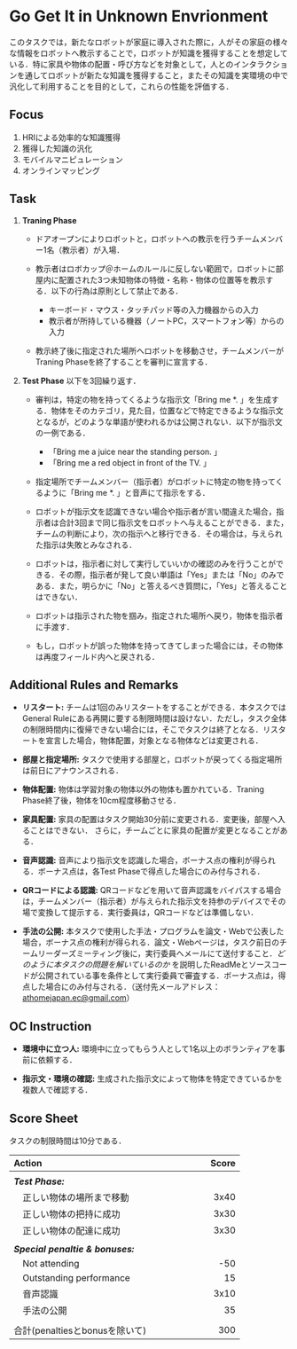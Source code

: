 # Go Get It in Unknown Envrionment
このタスクでは，新たなロボットが家庭に導入された際に，人がその家庭の様々な情報をロボットへ教示することで，ロボットが知識を獲得することを想定している．特に家具や物体の配置・呼び方などを対象として，人とのインタラクションを通してロボットが新たな知識を獲得すること，またその知識を実環境の中で汎化して利用することを目的として，これらの性能を評価する．

## Focus
1. HRIによる効率的な知識獲得
1. 獲得した知識の汎化
1. モバイルマニピュレーション
1. オンラインマッピング

## Task
1. **Traning Phase** 
	* ドアオープンによりロボットと，ロボットへの教示を行うチームメンバー1名（教示者）が入場．

	* 教示者はロボカップ＠ホームのルールに反しない範囲で，ロボットに部屋内に配置された3つ未知物体の特徴・名称・物体の位置等を教示する．以下の行為は原則として禁止である．

		- キーボード・マウス・タッチパッド等の入力機器からの入力
		- 教示者が所持している機器（ノートPC，スマートフォン等）からの入力

    * 教示終了後に指定された場所へロボットを移動させ，チームメンバーがTraning Phaseを終了することを審判に宣言する．

1. **Test Phase**
    以下を3回繰り返す．

    * 審判は，特定の物を持ってくるような指示文「Bring me \*. 」を生成する．物体をそのカテゴリ，見た目，位置などで特定できるような指示文となるが，どのような単語が使われるかは公開されない．以下が指示文の一例である．

		- 「Bring me a juice near the standing person. 」
		- 「Bring me a red object in front of the TV. 」
 
	* 指定場所でチームメンバー（指示者）がロボットに特定の物を持ってくるように「Bring me \*. 」と音声にて指示をする．

	* ロボットが指示文を認識できない場合や指示者が言い間違えた場合，指示者は合計3回まで同じ指示文をロボットへ与えることができる．また，チームの判断により，次の指示へと移行できる．その場合は，与えられた指示は失敗とみなされる．

	* ロボットは，指示者に対して実行していいかの確認のみを行うことができる．その際，指示者が発して良い単語は「Yes」または「No」のみである．また，明らかに「No」と答えるべき質問に，「Yes」と答えることはできない．

	* ロボットは指示された物を掴み，指定された場所へ戻り，物体を指示者に手渡す．

	* もし，ロボットが誤った物体を持ってきてしまった場合には，その物体は再度フィールド内へと戻される．

## Additional Rules and Remarks
* **リスタート:** チームは1回のみリスタートをすることができる．本タスクではGeneral Ruleにある再開に要する制限時間は設けない．ただし，タスク全体の制限時間内に復帰できない場合には，そこでタスクは終了となる．リスタートを宣言した場合，物体配置，対象となる物体などは変更される．

* **部屋と指定場所:** タスクで使用する部屋と，ロボットが戻ってくる指定場所は前日にアナウンスされる．

* **物体配置:** 物体は学習対象の物体以外の物体も置かれている．Traning Phase終了後，物体を10cm程度移動させる．

* **家具配置:** 家具の配置はタスク開始30分前に変更される．変更後，部屋へ入ることはできない． さらに，チームごとに家具の配置が変更となることがある．

* **音声認識:** 音声により指示文を認識した場合，ボーナス点の権利が得られる．ボーナス点は，各Test Phaseで得点した場合にのみ付与される．

* **QRコードによる認識:** QRコードなどを用いて音声認識をバイパスする場合は，チームメンバー（指示者）が与えられた指示文を持参のデバイスでその場で変換して提示する．実行委員は，QRコードなどは準備しない．

* **手法の公開:** 本タスクで使用した手法・プログラムを論文・Webで公表した場合，ボーナス点の権利が得られる．論文・Webページは，タスク前日のチームリーダーズミーティング後に，実行委員へメールにて送付すること．*どのように本タスクの問題を解いているのか* を説明したReadMeとソースコードが公開されている事を条件として実行委員で審査する．ボーナス点は，得点した場合にのみ付与される．（送付先メールアドレス：athomejapan.ec@gmail.com）

## OC Instruction

* **環境中に立つ人:** 環境中に立ってもらう人として1名以上のボランティアを事前に依頼する．

* **指示文・環境の確認:** 生成された指示文によって物体を特定できているかを複数人で確認する．

## Score Sheet

タスクの制限時間は10分である．


|Action　　　　　　　　　　　　　　　|Score　　　|
|:---------------------------------------|-:|
|||
|***Test Phase:***||
|　正しい物体の場所まで移動			|3x40|
|　正しい物体の把持に成功			|3x30|
|　正しい物体の配達に成功			|3x30|
|||
|***Special penaltie & bonuses:***	||
|　Not attending					|-50|
|　Outstanding performance		|15|
|　音声認識						|3x10|
|　手法の公開						|35|
|||
|合計(penaltiesとbonusを除いて)   |300|
